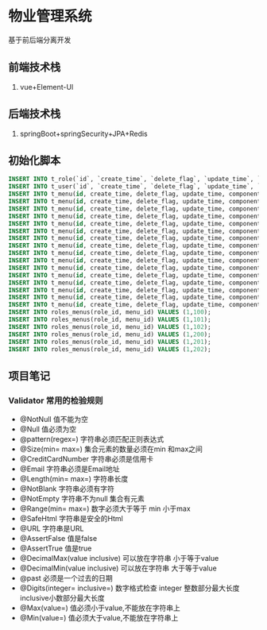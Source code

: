 # 物业管理系统

基于前后端分离开发</br>


## 前端技术栈
1. vue+Element-Ul
 

## 后端技术栈
1. springBoot+springSecurity+JPA+Redis

 
## 初始化脚本
```sql
INSERT INTO t_role(`id`, `create_time`, `delete_flag`, `update_time`, `name`, `remark`) VALUES (1, '2019-04-05 14:14:45', 0, '2019-04-05 14:14:45', '超级管理员', '我是超管,我怕谁');
INSERT INTO t_user(`id`, `create_time`, `delete_flag`, `update_time`, `email`, `password`, `phone`, `real_name`, `username`, `role_id`) VALUES (1, '2019-03-23 19:55:36', 0, '2019-03-23 19:55:36', '1010101010@qq.com', '$2a$10$cKEs3EJrpXOND7HIknIjquy0yFx990fNmFtIrW9oMpKhEMMZkwq2.', '18788779966', '张三', 'admin', 1);
INSERT INTO t_menu(id, create_time, delete_flag, update_time, component, icon, name, path, pid)VALUES (100,now(),0,now(),NULL ,NULL ,'系统管理','/systeam',0 );
INSERT INTO t_menu(id, create_time, delete_flag, update_time, component, icon, name, path, pid)VALUES (101,now(),0,now(),NULL ,NULL ,'用户管理','/systeam/user',100 );
INSERT INTO t_menu(id, create_time, delete_flag, update_time, component, icon, name, path, pid)VALUES (102,now(),0,now(),NULL ,NULL ,'角色管理','/systeam/role',100 );
INSERT INTO t_menu(id, create_time, delete_flag, update_time, component, icon, name, path, pid)VALUES (200,now(),0,now(),NULL ,NULL ,'收费管理','/systeam',0 );
INSERT INTO t_menu(id, create_time, delete_flag, update_time, component, icon, name, path, pid)VALUES (201,now(),0,now(),NULL ,NULL ,'费用设置','/systeam/user',200 );
INSERT INTO t_menu(id, create_time, delete_flag, update_time, component, icon, name, path, pid)VALUES (202,now(),0,now(),NULL ,NULL ,'充值缴费','/systeam/role',200 );
INSERT INTO t_menu(id, create_time, delete_flag, update_time, component, icon, name, path, pid)VALUES (300,now(),0,now(),NULL ,NULL ,'资源管理','/systeam',0 );
INSERT INTO t_menu(id, create_time, delete_flag, update_time, component, icon, name, path, pid)VALUES (301,now(),0,now(),NULL ,NULL ,'房产管理','/systeam/user',300 );
INSERT INTO t_menu(id, create_time, delete_flag, update_time, component, icon, name, path, pid)VALUES (302,now(),0,now(),NULL ,NULL ,'车位管理','/systeam/role',300 );
INSERT INTO t_menu(id, create_time, delete_flag, update_time, component, icon, name, path, pid)VALUES (303,now(),0,now(),NULL ,NULL ,'门禁管理','/systeam/role',300 );
INSERT INTO t_menu(id, create_time, delete_flag, update_time, component, icon, name, path, pid)VALUES (400,now(),0,now(),NULL ,NULL ,'报修管理','/systeam',0 );
INSERT INTO t_menu(id, create_time, delete_flag, update_time, component, icon, name, path, pid)VALUES (401,now(),0,now(),NULL ,NULL ,'报修申请','/systeam/user',400 );
INSERT INTO t_menu(id, create_time, delete_flag, update_time, component, icon, name, path, pid)VALUES (402,now(),0,now(),NULL ,NULL ,'报修中心','/systeam/role',400 );
INSERT INTO t_menu(id, create_time, delete_flag, update_time, component, icon, name, path, pid)VALUES (500,now(),0,now(),NULL ,NULL ,'报表中心','/systeam',0 );
INSERT INTO t_menu(id, create_time, delete_flag, update_time, component, icon, name, path, pid)VALUES (501,now(),0,now(),NULL ,NULL ,'缴费报表','/systeam/user',500 );
INSERT INTO t_menu(id, create_time, delete_flag, update_time, component, icon, name, path, pid)VALUES (502,now(),0,now(),NULL ,NULL ,'维修报表','/systeam/role',500 );
INSERT INTO roles_menus(role_id, menu_id) VALUES (1,100);
INSERT INTO roles_menus(role_id, menu_id) VALUES (1,101);
INSERT INTO roles_menus(role_id, menu_id) VALUES (1,102);
INSERT INTO roles_menus(role_id, menu_id) VALUES (1,200);
INSERT INTO roles_menus(role_id, menu_id) VALUES (1,201);
INSERT INTO roles_menus(role_id, menu_id) VALUES (1,202);
```

## 项目笔记
 ### Validator 常用的检验规则
 - @NotNull 值不能为空
 - @Null 值必须为空
 - @pattern(regex=) 字符串必须匹配正则表达式
 - @Size(min= max=) 集合元素的数量必须在min 和max之间
 - @CreditCardNumber 字符串必须是信用卡
 - @Email 字符串必须是Email地址
 - @Length(min= max=) 字符串长度
 - @NotBlank  字符串必须有字符
 - @NotEmpty 字符串不为null 集合有元素
 - @Range(min= max=) 数字必须大于等于 min 小于max
 - @SafeHtml 字符串是安全的Html
 - @URL 字符串是URL
 - @AssertFalse 值是false
 - @AssertTrue  值是true
 - @DecimalMax(value inclusive) 可以放在字符串 小于等于value 
 - @DecimalMin(value inclusive) 可以放在字符串 大于等于value 
 - @past 必须是一个过去的日期
 - @Digits(integer= inclusive=) 数字格式检查 integer 整数部分最大长度 inclusive小数部分最大长度
 - @Max(value=) 值必须小于value,不能放在字符串上
 - @Min(value=) 值必须大于value,不能放在字符串上  